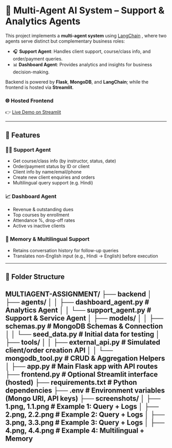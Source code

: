 # 🧠 Multi-Agent AI System – Support & Analytics Agents

This project implements a **multi-agent system** using [LangChain](https://www.langchain.com/) , where two agents serve distinct but complementary business roles:

- 🎧 **Support Agent**: Handles client support, course/class info, and order/payment queries.
- 📊 **Dashboard Agent**: Provides analytics and insights for business decision-making.

Backend is powered by **Flask**, **MongoDB**, and **LangChain**; while the frontend is hosted via **Streamlit**.

### 🌐 Hosted Frontend

👉 [Live Demo on Streamlit](https://lcpftnbpmstbnvxreygrsl.streamlit.app/)

---

## 🔧 Features

### 👩‍💼 Support Agent
- Get course/class info (by instructor, status, date)
- Order/payment status by ID or client
- Client info by name/email/phone
- Create new client enquiries and orders
- Multilingual query support (e.g. Hindi)

### 📈 Dashboard Agent
- Revenue & outstanding dues
- Top courses by enrollment
- Attendance %, drop-off rates
- Active vs inactive clients

### 🧠 Memory & Multilingual Support
- Retains conversation history for follow-up queries
- Translates non-English input (e.g., Hindi → English) before execution

---
## 📁 Folder Structure

MULTIAGENT-ASSIGNMENT/
├── backend
│ ├── agents/
│ │ ├── dashboard_agent.py # Analytics Agent
│ │ └── support_agent.py # Support & Service Agent
│ ├── models/
│ │ ├── schemas.py # MongoDB Schemas & Connection
│ │ └── seed_data.py # Initial data for testing
│ ├── tools/
│ │ ├── external_api.py # Simulated client/order creation API
│ │ └── mongodb_tool.py # CRUD & Aggregation Helpers
│ ├── app.py # Main Flask app with API routes
├── frontend.py # Optional Streamlit interface (hosted)
├── requirements.txt # Python dependencies
├── .env # Environment variables (Mongo URI, API keys)
├── screenshots/
│ ├── 1.png, 1.1.png # Example 1: Query + Logs
│ ├── 2.png, 2.2.png # Example 2: Query + Logs
│ ├── 3.png, 3.3.png # Example 3: Query + Logs
│ ├── 4.png, 4.4.png # Example 4: Multilingual + Memory
---



